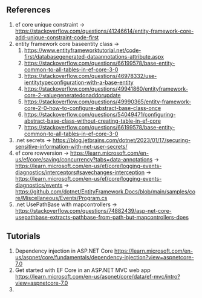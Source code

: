 ## References
1. ef core unique constraint -> https://stackoverflow.com/questions/41246614/entity-framework-core-add-unique-constraint-code-first
2. entity framework core baseentity class -> 
   1. https://www.entityframeworktutorial.net/code-first/databasegenerated-dataannotations-attribute.aspx
   2. https://stackoverflow.com/questions/66199578/base-entity-common-to-all-tables-in-ef-core-3-0
   3. https://stackoverflow.com/questions/46978332/use-ientitytypeconfiguration-with-a-base-entity
   4. https://stackoverflow.com/questions/49941860/entityframework-core-2-valuegeneratedonaddorupdate
   5. https://stackoverflow.com/questions/49990365/entity-framework-core-2-0-how-to-configure-abstract-base-class-once
   6. https://stackoverflow.com/questions/54049471/configuring-abstract-base-class-without-creating-table-in-ef-core
   7. https://stackoverflow.com/questions/66199578/base-entity-common-to-all-tables-in-ef-core-3-0
3. .net secrets -> https://blog.jetbrains.com/dotnet/2023/01/17/securing-sensitive-information-with-net-user-secrets/
4. ef core rowversion -> https://learn.microsoft.com/en-us/ef/core/saving/concurrency?tabs=data-annotations -> https://learn.microsoft.com/en-us/ef/core/logging-events-diagnostics/interceptors#savechanges-interception -> https://learn.microsoft.com/en-us/ef/core/logging-events-diagnostics/events -> https://github.com/dotnet/EntityFramework.Docs/blob/main/samples/core/Miscellaneous/Events/Program.cs
5. .net UsePathBase with mapcontrollers -> https://stackoverflow.com/questions/74882439/asp-net-core-usepathbase-extracts-pathbase-from-path-but-mapcontrollers-does

## Tutorials
1. Dependency injection in ASP.NET Core https://learn.microsoft.com/en-us/aspnet/core/fundamentals/dependency-injection?view=aspnetcore-7.0
2. Get started with EF Core in an ASP.NET MVC web app https://learn.microsoft.com/en-us/aspnet/core/data/ef-mvc/intro?view=aspnetcore-7.0
3. 

 